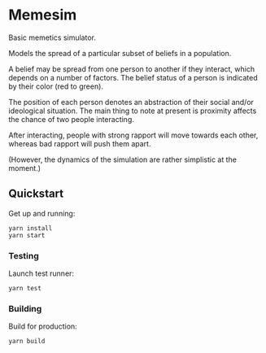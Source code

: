 # Memesim

Basic memetics simulator.

Models the spread of a particular subset of beliefs in a population.

A belief may be spread from one person to another if they interact, which depends on a number of factors. The belief status of a person is indicated by their color (red to green).

The position of each person denotes an abstraction of their social and/or ideological situation. The main thing to note at present is proximity affects the chance of two people interacting.

After interacting, people with strong rapport will move towards each other, whereas bad rapport will push them apart.

(However, the dynamics of the simulation are rather simplistic at the moment.)


## Quickstart

Get up and running:

    yarn install
    yarn start

### Testing

Launch test runner:

    yarn test

### Building

Build for production:

    yarn build
